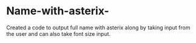 # Name-with-asterix-
Created a code to output full name with asterix along by taking input from the user and can also take font size input.

